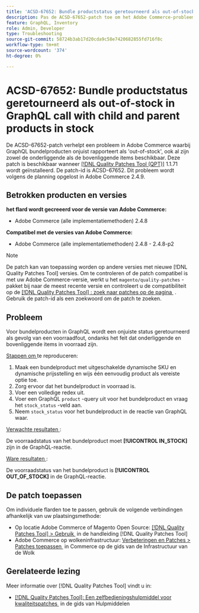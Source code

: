 ```yaml
---
title: 'ACSD-67652: Bundle productstatus geretourneerd als out-of-stock in GraphQL call with child and parent products in stock'
description: Pas de ACSD-67652-patch toe om het Adobe Commerce-probleem op te lossen waarbij de status van het bundleproduct als out-of-stock wordt geretourneerd in GraphQL-aanroepen, zelfs met onderliggende en bovenliggende producten in voorraad.
feature: GraphQL, Inventory
role: Admin, Developer
type: Troubleshooting
source-git-commit: 58724b3ab17d20cda9c58e7420682855fd716f8c
workflow-type: tm+mt
source-wordcount: '374'
ht-degree: 0%

---
```



# ACSD-67652: Bundle productstatus geretourneerd als out-of-stock in GraphQL call with child and parent products in stock

De ACSD-67652-patch verhelpt een probleem in Adobe Commerce waarbij GraphQL bundelproducten onjuist rapporteert als &#39;out-of-stock&#39;, ook al zijn zowel de onderliggende als de bovenliggende items beschikbaar. Deze patch is beschikbaar wanneer [[!DNL Quality Patches Tool (QPT)]](/help/tools/quality-patches-tool/quality-patches-tool-to-self-serve-quality-patches.md) 1.1.71 wordt geïnstalleerd. De patch-id is ACSD-67652. Dit probleem wordt volgens de planning opgelost in Adobe Commerce 2.4.9.

## Betrokken producten en versies

**het flard wordt gecreeerd voor de versie van Adobe Commerce:**

* Adobe Commerce (alle implementatiemethoden) 2.4.8

**Compatibel met de versies van Adobe Commerce:**

* Adobe Commerce (alle implementatiemethoden) 2.4.8 - 2.4.8-p2

>[!NOTE]
>
>De patch kan van toepassing worden op andere versies met nieuwe [!DNL Quality Patches Tool] versies. Om te controleren of de patch compatibel is met uw Adobe Commerce-versie, werkt u het `magento/quality-patches` -pakket bij naar de meest recente versie en controleert u de compatibiliteit op de [[!DNL Quality Patches Tool] : zoek naar patches op de pagina &#x200B;](https://experienceleague.adobe.com/tools/commerce-quality-patches/index.html?lang=nl-NL) . Gebruik de patch-id als een zoekwoord om de patch te zoeken.

## Probleem

Voor bundelproducten in GraphQL wordt een onjuiste status geretourneerd als gevolg van een voorraadfout, ondanks het feit dat onderliggende en bovenliggende items in voorraad zijn.

<u> Stappen om </u> te reproduceren:

1. Maak een bundelproduct met uitgeschakelde dynamische SKU en dynamische prijsstelling en wijs één eenvoudig product als vereiste optie toe.
1. Zorg ervoor dat het bundelproduct in voorraad is.
1. Voer een volledige redex uit.
1. Voer een GraphQL `product` -query uit voor het bundelproduct en vraag het `stock_status` -veld aan.
1. Neem `stock_status` voor het bundelproduct in de reactie van GraphQL waar.


<u> Verwachte resultaten </u>:

De voorraadstatus van het bundelproduct moet **[!UICONTROL IN_STOCK]** zijn in de GraphQL-reactie.

<u> Ware resultaten </u>:

De voorraadstatus van het bundelproduct is **[!UICONTROL OUT_OF_STOCK]** in de GraphQL-reactie.


## De patch toepassen

Om individuele flarden toe te passen, gebruik de volgende verbindingen afhankelijk van uw plaatsingsmethode:

* Op locatie Adobe Commerce of Magento Open Source: [[!DNL Quality Patches Tool] > Gebruik &#x200B;](/help/tools/quality-patches-tool/usage.md) in de handleiding [!DNL Quality Patches Tool]
* Adobe Commerce op wolkeninfrastructuur: [&#x200B; Verbeteringen en Patches > Patches toepassen &#x200B;](https://experienceleague.adobe.com/docs/commerce-cloud-service/user-guide/develop/upgrade/apply-patches.html?lang=nl-NL) in Commerce op de gids van de Infrastructuur van de Wolk

## Gerelateerde lezing

Meer informatie over [!DNL Quality Patches Tool] vindt u in:

* [[!DNL Quality Patches Tool]: Een zelfbedieningshulpmiddel voor kwaliteitspatches &#x200B;](/help/tools/quality-patches-tool/quality-patches-tool-to-self-serve-quality-patches.md) in de gids van Hulpmiddelen
